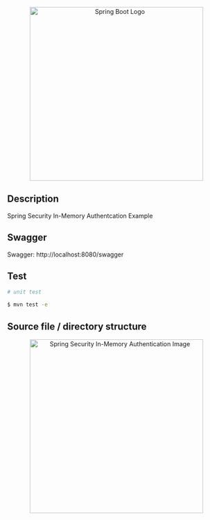 <p align="center">
  <img src="https://i.imgur.com/Lxfk9IE.png" width="400" alt="Spring Boot Logo" />
</p>

## Description

Spring Security In-Memory Authentcation Example

## Swagger

Swagger: http://localhost:8080/swagger

## Test

```bash
# unit test

$ mvn test -e
```
## Source file / directory structure

<p align="center">
  <img src="https://i.imgur.com/Da2cvNI.png" width="400" alt="Spring Security In-Memory Authentication Image" />
</p>